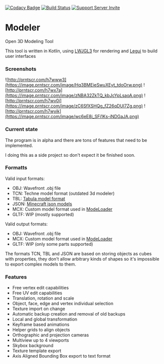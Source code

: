 [![Codacy Badge](https://api.codacy.com/project/badge/Grade/56590355c739455e9311e0eda13935aa)](https://www.codacy.com/app/cout970/Modeler?utm_source=github.com&utm_medium=referral&utm_content=cout970/Modeler&utm_campaign=badger)
[![Build Status](https://travis-ci.org/cout970/Modeler.svg?branch=master)](https://travis-ci.org/cout970/Modeler)
[![Support Server Invite](https://img.shields.io/badge/Join-Magneticraft-7289DA.svg?style=flat-square)](https://discord.gg/EhYbA97)

# Modeler
Open 3D Modeling Tool 

This tool is written in Kotlin, using [LWJGL3](https://www.lwjgl.org/) for rendering and [Legui](https://github.com/cout970/legui) to build user interfaces

### Screenshots
![http://prntscr.com/h7www3](https://image.prntscr.com/image/Hq3BMEieSwuXEyt_tdoOrw.png)
![http://prntscr.com/h7wx7a](https://image.prntscr.com/image/zNBA32ZkTQ_kbJcYpLsaoA.png)
![http://prntscr.com/h7wv0i](https://image.prntscr.com/image/zC6SfXSHQg_fZ26qDUI7Zg.png)
![http://prntscr.com/h7wyik](https://image.prntscr.com/image/wc6eE8i_SFi1Ks-iNDGaJA.png)

### Current state
The program is in alpha and there are tons of features that need to be implemented.

I doing this as a side project so don't expect it be finished soon.

### Formatts
Valid input formats:
- OBJ: Wavefront .obj file
- TCN: Techne model format (outdated 3d modeler)
- TBL: [Tabula model format](https://github.com/iChun/Tabula)
- JSON: [Minecraft json models](https://minecraft.gamepedia.com/Model)
- MCX: Custom model format used in [ModeLoader](https://minecraft.curseforge.com/projects/modelloader)
- GLTF: WIP (mostly supported)

Valid output formats:
- OBJ: Wavefront .obj file
- MCX: Custom model format used in [ModeLoader](https://minecraft.curseforge.com/projects/modelloader)
- GLTF: WIP (only some parts supported)

The formats TCN, TBL and JSON are based on storing objects as cubes with properties, they don't allow 
arbitrary kinds of shapes so it's impossible to export complex models to them.

### Features
- Free vertex edit capabilities
- Free UV edit capabilities
- Translation, rotation and scale
- Object, face, edge and vertex individual selection
- Texture import on change
- Automatic backup creation and removal of old backups
- Local and global transformation
- Keyframe based animations
- Helper grids to align objects
- Orthographic and projection cameras
- Multiview up to 4 viewports
- Skybox background
- Texture template export
- Axis Aligned Bounding Box export to text format

